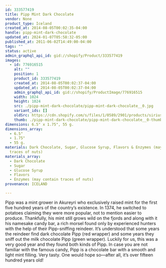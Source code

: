 ```yaml
---
id: 333577419
title: Pipp Mint Dark Chocolate
vendor: None
product_type: Iceland
created_at: 2014-08-05T00:02:35-04:00
handle: pipp-mint-dark-chocolate
updated_at: 2024-01-07T05:58:32-05:00
published_at: 2011-06-02T14:49:00-04:00
tags: ""
status: active
admin_graphql_api_id: gid://shopify/Product/333577419
images:
  - id: 776916515
    alt: ""
    position: 1
    product_id: 333577419
    created_at: 2014-08-05T00:02:37-04:00
    updated_at: 2014-08-05T00:02:37-04:00
    admin_graphql_api_id: gid://shopify/ProductImage/776916515
    width: 1024
    height: 1024
    src: ./pipp-mint-dark-chocolate/pipp-mint-dark-chocolate__0.jpg
    variant_ids: []
    oldSrc: https://cdn.shopify.com/s/files/1/0589/2901/products/sirius_pipp_red.jpeg?v=1407211357
    thumb: ./pipp-mint-dark-chocolate/pipp-mint-dark-chocolate__0-thumb.jpg
dimensions: 6.5" x 1.75", 55 g.
dimensions_array:
  - 6.5"
  - 1.75"
  - 55 g.
materials: Dark Chocolate, Sugar, Glucose Syrup, Flavors & Enzymes (may contain
  traces of nuts)
materials_array:
  - Dark Chocolate
  - Sugar
  - Glucose Syrup
  - Flavors
  - Enzymes (may contain traces of nuts)
provenance: ICELAND

---
```


Pipp was a mint grower in Akureyri who exclusively raised mint for the first five hundred years of the country’s existence. In 1374, he switched to potatoes claiming they were more popular, not to mention easier to produce. Thankfully, his mint still grows wild on the fjords and along with it his namesake candy bar, a rich morsel found only by experienced hunters with the help of their Pipp-sniffing reindeer. It’s understood that some years the reindeer find dark chocolate Pipp (red wrapper) and some years they sniff out the milk chocolate Pipp (green wrapper). Luckily for us, this was a very good year and they found both kinds of Pipp. In case you are not familiar with the famous candy, Pipp is a chocolate bar with a smooth and light mint filling. Very tasty. One would hope so—after all, it’s over fifteen hundred years old!
